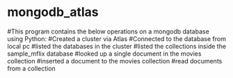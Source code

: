 # mongodb_atlas
#This program contains the below operations on a mongodb database using Python:
#Created a cluster via Atlas
#Connected to the database from local pc
#listed the databases in the cluster
#listed the collections inside the sample_mflix database
#looked up a single document in the movies collection
#inserted a document to the movies collection
#read documents from a collection
